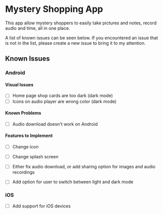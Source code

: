 # Mystery Shopping App
This app allow mystery shoppers to easily take pictures and notes, record audio and time,
all in one place.

A list of known issues can be seen below. If you encountered an issue that is not in the
list, please create a new issue to bring it to my attention.


## Known Issues

### Android
#### Visual Issues
- [ ] Home page shop cards are too dark (dark mode)
- [ ] Icons on audio player are wrong color (dark mode)

#### Known Problems
- [ ] Audio download doesn't work on Android

#### Features to Implement
- [ ] Change icon
- [ ] Change splash screen
- [ ] Either fix audio download, or add sharing option for images and audio recordings
- [ ] Add option for user to switch between light and dark mode


### iOS
- [ ] Add support for iOS devices
